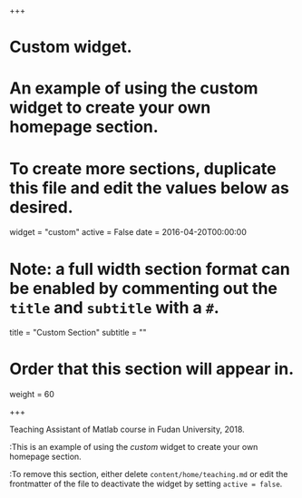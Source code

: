 +++
# Custom widget.
# An example of using the custom widget to create your own homepage section.
# To create more sections, duplicate this file and edit the values below as desired.
widget = "custom"
active = False
date = 2016-04-20T00:00:00

# Note: a full width section format can be enabled by commenting out the `title` and `subtitle` with a `#`.
title = "Custom Section"
subtitle = ""

# Order that this section will appear in.
weight = 60

+++

Teaching Assistant of Matlab course in Fudan University, 2018.



:This is an example of using the *custom* widget to create your own homepage section.

:To remove this section, either delete `content/home/teaching.md` or edit the frontmatter of the file to deactivate the widget by setting `active = false`.
